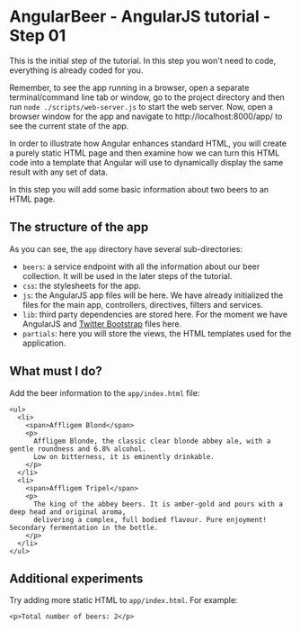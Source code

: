# AngularBeer - AngularJS tutorial - Step 01 #

This is the initial step of the tutorial. In this step you won't need to code, everything is already coded for you.

Remember, to see the app running in a browser, open a separate terminal/command line tab or window, go to the project directory and then run `node ./scripts/web-server.js` to start the web server. Now, open a browser window for the app and navigate to http://localhost:8000/app/ to see the current state of the app.

In order to illustrate how Angular enhances standard HTML, you will create a purely static HTML page and then examine how we can turn this HTML code into a template that Angular will use to dynamically display the same result with any set of data.

In this step you will add some basic information about two beers to an HTML page.

## The structure of the app ##

As you can see, the `app` directory have several sub-directories:

* `beers`: a service endpoint with all the information about our beer collection. It will be used in the later steps of the tutorial.
* `css`: the stylesheets for the app. 
* `js`: the AngularJS app files will be here. We have already initialized the files for the main app, 
  controllers, directives, filters and services.
* `lib`: third party dependencies are stored here. For the moment we have AngularJS and [Twitter Bootstrap](http://getbootstrap.com/) 
  files here.
* `partials`: here you will store the views, the HTML templates used for the application.

## What must I do? ##

Add the beer information to the `app/index.html` file:


    <ul>
      <li>
        <span>Affligem Blond</span>
        <p>
          Affligem Blonde, the classic clear blonde abbey ale, with a gentle roundness and 6.8% alcohol. 
          Low on bitterness, it is eminently drinkable.
        </p>
      </li>
      <li>
        <span>Affligem Tripel</span>
        <p>
          The king of the abbey beers. It is amber-gold and pours with a deep head and original aroma, 
          delivering a complex, full bodied flavour. Pure enjoyment! Secondary fermentation in the bottle.
        </p>
      </li>
    </ul>

## Additional experiments ##

Try adding more static HTML to `app/index.html`. For example:


    <p>Total number of beers: 2</p>

